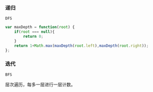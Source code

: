 ### 递归

`DFS`

```javascript
var maxDepth = function(root) {
    if(root === null){
        return 0;
    }
    return 1+Math.max(maxDepth(root.left),maxDepth(root.right));
};
```

### 迭代

`BFS`

层次遍历，每多一层进行一层计数。

